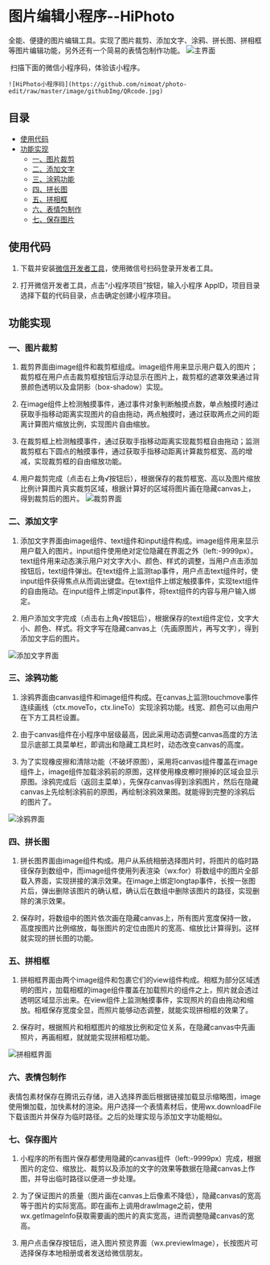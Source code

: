 # 图片编辑小程序--HiPhoto

​	全能、便捷的图片编辑工具。实现了图片裁剪、添加文字、涂鸦、拼长图、拼相框等图片编辑功能，另外还有一个简易的表情包制作功能。 
![主界面](https://github.com/nimoat/photo-edit/raw/master/image/githubImg/mainPage.jpg)

​	扫描下面的微信小程序码，体验该小程序。

	![HiPhoto小程序码](https://github.com/nimoat/photo-edit/raw/master/image/githubImg/QRcode.jpg)

## 目录

- [使用代码](#使用代码)
- [功能实现](#功能实现)
  - [一、图片裁剪](#一裁剪功能)
  - [二、添加文字](#二添加文字)
  - [三、涂鸦功能](#三涂鸦功能)
  - [四、拼长图](#四拼长图)
  - [五、拼相框](#五拼相框)
  - [六、表情包制作](#六表情包制作)
  - [七、保存图片](#七保存图片)

## 使用代码

  1. 下载并安装[微信开发者工具](https://mp.weixin.qq.com/debug/wxadoc/dev/devtools/download.html)，使用微信号扫码登录开发者工具。

  2. 打开微信开发者工具，点击“小程序项目”按钮，输入小程序 AppID，项目目录选择下载的代码目录，点击确定创建小程序项目。

## 功能实现

### 一、图片裁剪

  1. 裁剪界面由image组件和裁剪框组成。image组件用来显示用户载入的图片；裁剪框在用户点击裁剪框按钮后浮动显示在图片上，裁剪框的遮罩效果通过背景颜色透明以及盒阴影（box-shadow）实现。

  2. 在image组件上检测触摸事件，通过事件对象判断触摸点数，单点触摸时通过获取手指移动距离实现图片的自由拖动，两点触摸时，通过获取两点之间的距离计算图片缩放比例，实现图片自由缩放。

  3. 在裁剪框上检测触摸事件，通过获取手指移动距离实现裁剪框自由拖动；监测裁剪框右下圆点的触摸事件，通过获取手指移动距离计算裁剪框宽、高的增减，实现裁剪框的自由缩放功能。

  4. 用户裁剪完成（点击右上角√按钮后），根据保存的裁剪框宽、高以及图片缩放比例计算图片真实裁剪区域，根据计算好的区域将图片画在隐藏canvas上，得到裁剪后的图片。
	![裁剪界面](https://github.com/nimoat/photo-edit/raw/master/image/githubImg/cropPage.jpg)

### 二、添加文字

  1. 添加文字界面由image组件、text组件和input组件构成。image组件用来显示用户载入的图片。input组件使用绝对定位隐藏在界面之外（left:-9999px）。text组件用来动态演示用户对文字大小、颜色、样式的调整，当用户点击添加按钮后，text组件弹出。在text组件上监测tap事件，用户点击text组件时，使input组件获得焦点从而调出键盘。在text组件上绑定触摸事件，实现text组件的自由拖动。在input组件上绑定input事件，将text组件的内容与用户输入绑定。

  2. 用户添加文字完成（点击右上角√按钮后），根据保存的text组件定位，文字大小、颜色、样式。将文字写在隐藏canvas上（先画原图片，再写文字），得到添加文字后的图片。

![添加文字界面](https://github.com/nimoat/photo-edit/raw/master/image/githubImg/textPage.jpg)

### 三、涂鸦功能

  1. 涂鸦界面由canvas组件和image组件构成。在canvas上监测touchmove事件连续画线（ctx.moveTo，ctx.lineTo）实现涂鸦功能。线宽、颜色可以由用户在下方工具栏设置。

  2. 由于canvas组件在小程序中层级最高，因此采用动态调整canvas高度的方法显示底部工具菜单栏，即调出和隐藏工具栏时，动态改变canvas的高度。

  3. 为了实现橡皮擦和清除功能（不破坏原图），采用将canvas组件覆盖在image组件上，image组件加载涂鸦前的原图，这样使用橡皮檫时擦掉的区域会显示原图。涂鸦完成后（返回主菜单），先保存canvas得到涂鸦图片，然后在隐藏canvas上先绘制涂鸦前的原图，再绘制涂鸦效果图。就能得到完整的涂鸦后的图片了。

![涂鸦界面](https://github.com/nimoat/photo-edit/raw/master/image/githubImg/doodlePage.jpg)

### 四、拼长图

  1. 拼长图界面由image组件构成。用户从系统相册选择图片时，将图片的临时路径保存到数组中，而image组件使用列表渲染（wx:for）将数组中的图片全部载入界面，实现拼接的演示效果。在image上绑定longtap事件，长按一张图片后，弹出删除该图片的确认框，确认后在数组中删除该图片的路径，实现删除的演示效果。

  2. 保存时，将数组中的图片依次画在隐藏canvas上，所有图片宽度保持一致，高度按图片比例缩放，每张图片的定位由图片的宽高、缩放比计算得到。这样就实现的拼长图的功能。

### 五、拼相框

  1. 拼相框界面由两个image组件和包裹它们的view组件构成。相框为部分区域透明的图片，加载相框的image组件覆盖在加载照片的组件之上，照片就会透过透明区域显示出来。在view组件上监测触摸事件，实现照片的自由拖动和缩放。相框保存宽度全显，而照片能够动态调整，就能实现拼相框的效果了。

  2. 保存时，根据照片和相框图片的缩放比例和定位关系，在隐藏canvas中先画照片，再画相框，就就能实现拼相框功能。

![拼相框界面](https://github.com/nimoat/photo-edit/raw/master/image/githubImg/framePage.jpg)


### 六、表情包制作

  表情包素材保存在腾讯云存储，进入选择界面后根据链接加载显示缩略图，image使用懒加载，加快素材的渲染。用户选择一个表情素材后，使用wx.downloadFile下载该图片并保存为临时路径。之后的处理实现与添加文字功能相似。

### 七、保存图片

  1. 小程序的所有图片保存都使用隐藏的canvas组件（left:-9999px）完成，根据图片的定位、缩放比、裁剪以及添加的文字的效果等数据在隐藏canvas上作图，并导出临时路径以便进一步处理。

  2. 为了保证图片的质量（图片画在canvas上后像素不降低），隐藏canvas的宽高等于图片的实际宽高。即在画布上调用drawImage之前，使用wx.getImageInfo获取需要画的图片的真实宽高，进而调整隐藏canvas的宽高。

  3. 用户点击保存按钮后，进入图片预览界面（wx.previewImage），长按图片可选择保存本地相册或者发送给微信朋友。

